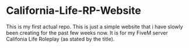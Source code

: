 # California-Life-RP-Website

This is my first actual repo. This is just a simple website that i have slowly been creating for the past few weeks now. It is for my FiveM server Califonia Life Roleplay (as stated by the title). 